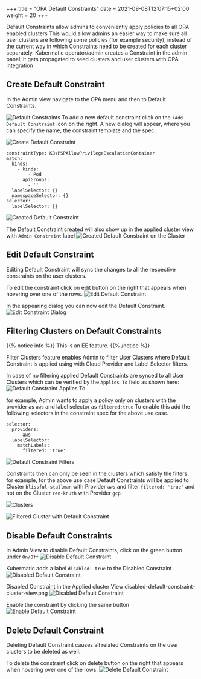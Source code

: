 +++
title = "OPA Default Constraints"
date = 2021-09-08T12:07:15+02:00
weight = 20
+++

Default Constraints allow admins to conveniently apply policies to all OPA enabled clusters
This would allow admins an easier way to make sure all user clusters are following some policies (for example security), instead of the current way in which Constraints need to be created for each cluster separately.
Kubermatic operator/admin creates a Constraint in the admin panel, it gets propagated to seed clusters and user clusters with OPA-integration

## Create Default Constraint

In the Admin view navigate to the OPA menu and then to Default Constraints.

![Default Constraints](/img/kubermatic/main/ui/default-constraint-admin.png?classes=shadow,border "Default Constraints")
To add a new default constraint click on the `+Add Default Constraint` icon on the right. A new dialog will appear, where you can specify the name, the constraint template and the spec:

![Create Default Constraint](/img/kubermatic/main/ui/create-default-constraint-dialog.png?height=300px&classes=shadow,border "Create Default Constraint")

```
constraintType: K8sPSPAllowPrivilegeEscalationContainer
match:
  kinds:
    - kinds:
        - Pod
      apiGroups:
        - ''
  labelSelector: {}
  namespaceSelector: {}
selector:
  labelSelector: {}
```

![Created Default Constraint](/img/kubermatic/main/ui/default-constraint-admin-view.png?classes=shadow,border "Created Default Constraint")

The Default Constraint created will also show up in the applied cluster view with `Admin Constraint` label
![Created Default Constraint on the Cluster](/img/kubermatic/main/ui/default_constraint_cluster_view.png?classes=shadow,border "Created Default Constraint on the Cluster")

## Edit Default Constraint

Editing Default Constraint will sync the changes to all the respective constraints on the user clusters.

To edit the constraint click on edit button on the right that appears when hovering over one of the rows.
![Edit Default Constraint](/img/kubermatic/main/ui/edit-delete-default-constraint.png?classes=shadow,border "Edit Default Constraint")

In the appearing dialog you can now edit the Default Constraint.
![Edit Constraint Dialog](/img/kubermatic/main/ui/edit-default-constraint-dialog.png?classes=shadow,border "Edit Constraint Dialog")

## Filtering Clusters on Default Constraints

{{% notice info %}}
This is an EE feature.
{{% /notice %}}

Filter Clusters feature enables Admin to filter User Clusters where Default Constraint is applied using with  Cloud Provider and Label Selector filters.

In case of no filtering applied Default Constraints are synced to all User Clusters which can be verified by the `Applies To` field as shown here:
![Default Constraint Applies To](/img/kubermatic/main/ui/default-constraint-admin-view.png?classes=shadow,border "Default Constraint Applies To")

for example, Admin wants to apply a policy only on clusters with the provider as `aws` and label selector as `filtered:true`
To enable this add the following selectors in the constraint spec for the above use case.

```
selector:
  providers:
    - aws
  labelSelector:
    matchLabels:
      filtered: 'true'
```

![Default Constraint Filters](/img/kubermatic/main/ui/default-constraint-applied-to.png?classes=shadow,border "Default Constraint Filters")

Constraints then can only be seen in the clusters which satisfy the filters.
for example, for the above use case Default Constraints will be applied to Cluster `blissful-stallman` with Provider `aws` and filter `filtered: 'true'` and not on the Cluster `zen-knuth` with Provider `gcp`

![Clusters](/img/kubermatic/main/ui/filtered-clusters.png?classes=shadow,border "Clusters")

![Filtered Cluster with Default Constraint](/img/kubermatic/main/ui/cluster-aws-filter.png?classes=shadow,border "Filtered Cluster with Default Constraint")

## Disable Default Constraints

In Admin View to disable Default Constraints, click on the green button under `On/Off`
![Disable Default Constraint](/img/kubermatic/main/ui/default-constraint-on.png?classes=shadow,border "Disable Default Constraint")

Kubermatic adds a label `disabled: true` to the Disabled Constraint
![Disabled Default Constraint](/img/kubermatic/main/ui/default-constraint-default-true.png?classes=shadow,border "Disabled Default Constraint")

Disabled Constraint in the Applied cluster View
disabled-default-constraint-cluster-view.png
![Disabled Default Constraint](/img/kubermatic/main/ui/disabled-default-constraint-cluster-view.png?classes=shadow,border "Disabled Default Constraint")


Enable the constraint by clicking the same button
![Enable Default Constraint](/img/kubermatic/main/ui/disabled-default-constraint.png?classes=shadow,border "Enable Default Constraint")

## Delete Default Constraint

Deleting Default Constraint causes all related Constraints on the user clusters to be deleted as well.

To delete the constraint click on delete button on the right that appears when hovering over one of the rows.
![Delete Default Constraint](/img/kubermatic/main/ui/edit-delete-default-constraint.png?classes=shadow,border "Delete Default Constraint")
